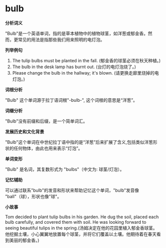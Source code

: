 # bulb

**分析词义**

  

"Bulb"是一个英语单词，指的是草本植物中的植物球茎，如洋葱或郁金香。然而，更常见的用法是指那些我们用来照明的电灯泡。

  

**列举例句**

  

1.  The tulip bulbs must be planted in the fall. (郁金香的球茎必须在秋天种植。)
2.  The bulb in the desk lamp has burnt out. (台灯的电灯泡烧了。)
3.  Please change the bulb in the hallway; it's blown. (请更换走廊里烧掉的电灯泡。)

  

**词根分析**

  

"Bulb" 这个单词源于拉丁语词根"-bulb-", 这个词根的意思是“洋葱”。

  

**词缀分析**

  

"Bulb"没有前缀和后缀，是一个简单词汇。

  

**发展历史和文化背景**

  

"Bulb"这个单词在中世纪拉丁语中指的是“洋葱”后来扩展了含义,包括类似洋葱形状的任何物体，由此也用来表示“灯泡”。

  

**单词变形**

  

"Bulb" 是名词，其复数形式为 "bulbs"（中文为: 球茎/灯泡）。

  

**记忆辅助**

  

可以通过联系"bulb"的发音和形状来帮助记忆这个单词，"bulb"发音像 "ball"（球），形状也像"球"。

  

**小故事**

  

Tom decided to plant tulip bulbs in his garden. He dug the soil, placed each bulb carefully, and covered them with soil. He was looking forward to seeing beautiful tulips in the spring.(汤姆决定在他的花园里植入郁金香球茎。他挖掘土壤，小心翼翼地放置每个球茎，并将它们覆盖以土壤。他期待着在春天看到美丽的郁金香。)
